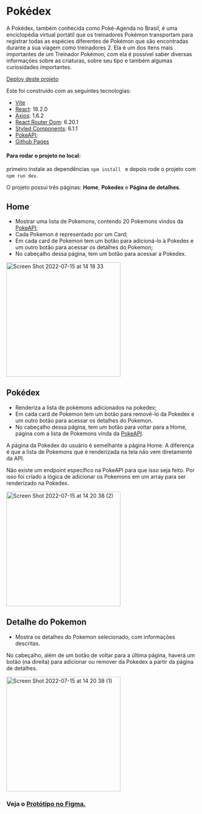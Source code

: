 # Pokédex 

A Pokédex, também conhecida como Poké-Agenda no Brasil, é uma enciclopédia virtual portátil que os treinadores Pokémon transportam para registrar todas as espécies diferentes de Pokémon que são encontradas durante a sua viagem como treinadores 2. Ela é um dos itens mais importantes de um Treinador Pokémon, com ela é possível saber diversas informações sobre as criaturas, sobre seu tipo e também algumas curiosidades importantes.

[Deploy deste projeto](indiomedeiros.github.io/im-pokedex/)


Este foi construído com as seguintes tecnologias:
- [Vite](https://vitejs.dev/)
- [React](https://react.dev/): 18.2.0
- [Axios](https://axios-http.com/ptbr/docs/intro): 1.6.2
- [React Router Dom](https://reactrouter.com/en/main): 6.20.1
- [Styled Components](https://styled-components.com/): 6.1.1
- [PokeAPI](https://pokeapi.co/docs/v2#pokemon);
- [Github Pages](https://pages.github.com/)

#### Para rodar o projeto no local:
primeiro instale as dependências `npm install ` e depois rode o projeto com `npm run dev`.

O projeto possui três páginas: **Home**, **Pokedex** e **Página de detalhes**.


## Home
* Mostrar uma lista de Pokemons, contendo 20 Pokemons vindos da [PokeAPI](https://pokeapi.co/docs/v2#pokemon);
* Cada Pokemon é representado por um Card;
* Em cada card de Pokemon tem um botão para adicioná-lo à Pokedex e um outro botão para acessar os detalhes do Pokemon;
* No cabeçalho dessa página, tem um botão para acessar a Pokedex.
<img width="300" alt="Screen Shot 2022-07-15 at 14 18 33" src="https://github.com/indiomedeiros/pokedex/assets/71137294/052e9e67-9476-4af8-be91-def8d2e11f4e">


## Pokédex
* Renderiza a lista de pokémons adicionados na pokedex;
* Em cada card de Pokemon tem um botão para removê-lo da Pokedex e um outro botão para acessar os detalhes do Pokemon. 
* No cabeçalho dessa página, tem um botão para voltar para a Home, página com a lista de Pokemons vinda da [PokeAPI](https://pokeapi.co/docs/v2#pokemon).

A página da Pokedex do usuário é semelhante a página Home. A diferença é que a lista de Pokemons que é renderizada na tela não vem diretamente da API.

Não existe um endpoint específico na PokeAPI para que isso seja feito. Por isso foi criado a lógica de adicionar os Pokemons em um array para ser renderizado na Pokedex. 

<img width="300" alt="Screen Shot 2022-07-15 at 14 20 38 (2)" src="https://github.com/indiomedeiros/pokedex/assets/71137294/07f95eb8-84a7-4582-b94d-60990b2f60f6">

## Detalhe do Pokemon
* Mostra os detalhes do Pokemon selecionado, com informações descritas.

No cabeçalho, além de um botão de voltar para a última página, haverá um botão (na direita) para adicionar ou remover da Pokedex a partir da página de detalhes.

<img width="300" alt="Screen Shot 2022-07-15 at 14 20 38 (1)" src="https://github.com/indiomedeiros/pokedex/assets/71137294/f2908728-62d3-4d53-b7aa-d79b9ef18676">

### Veja o [Protótipo no Figma.](https://www.figma.com/proto/KseyA2Ofghiek2Cy3ZaDre/Poked%C3%A9x?page-id=0%3A1&node-id=2-2&starting-point-node-id=2%3A2&mode=design&t=Vhr3DYq0v5VN1xsh-1)



